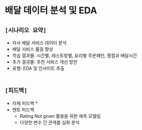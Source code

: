 # 배달 데이터 분석 및 EDA

## `[시나리오 요약]`
* 자사 배달 서비스 데이터 분석
* 배달 서비스 품질 향상
* 학습 결과물: 시간별, 레스토랑별, 요리별 주문패턴, 평점과 배달시간
* 추가 결과물: 추천 서비스 개선 방안
* 유형: EDA 및 인사이트 추출
<br><br>

## `[피드백]`
* 자체 피드백
    * 
* 멘토 피드백
    * Rating Not given 활용을 위한 예측 모델링
    * 다양한 변수 간 관계를 심화 분석
<br><br>




